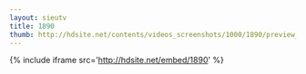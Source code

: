 ```yaml
---
layout: sieutv
title: 1890
thumb: http://hdsite.net/contents/videos_screenshots/1000/1890/preview_360p.mp4.jpg
---
```

{% include iframe src='http://hdsite.net/embed/1890' %}
 
